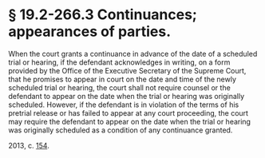 # § 19.2-266.3 Continuances; appearances of parties.

<p>When the court grants a continuance in advance of the date of a scheduled trial or hearing, if the defendant acknowledges in writing, on a form provided by the Office of the Executive Secretary of the Supreme Court, that he promises to appear in court on the date and time of the newly scheduled trial or hearing, the court shall not require counsel or the defendant to appear on the date when the trial or hearing was originally scheduled. However, if the defendant is in violation of the terms of his pretrial release or has failed to appear at any court proceeding, the court may require the defendant to appear on the date when the trial or hearing was originally scheduled as a condition of any continuance granted.</p><p>2013, c. <a href='http://lis.virginia.gov/cgi-bin/legp604.exe?131+ful+CHAP0154'>154</a>.</p>